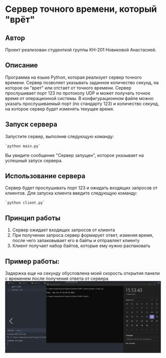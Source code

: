 Сервер точного времени, который "врёт"
====================================================
Автор
--------------
Проект реализован студенткой группы КН-201 Новиковой Анастасией.

Описание
--------------
Программа на языке Python, которая реализует сервер точного времени. Сервер позволяет указывать заданное количество
секунд, на которое он "врет" или отстает от точного времени. Сервер прослушивает порт 123 по протоколу UDP и
может получать точное время от операционной системы. В конфигурационном файле можно указать прослушиваемый порт 
(по стандарту 123) и количество секунд, на которое сервер будет изменять текущее время.

Запуск сервера
--------------
 
Запустите сервер, выполнив следующую команду:
    
    `python main.py`

Вы увидите сообщение "Сервер запущен", которое указывает на успешный запуск сервера.
    

Использование сервера
---------------------
Сервер будет прослушивать порт 123 и ожидать входящих запросов от клиентов. Для запуска клиента введите следующую команду:

    `python client.py`

Принцип работы
--------------------- 
1. Сервер ожидает входящих запросов от клиента
2. При получении запроса сервер формирует ответ, изменяя время, после чего запаковывает его в байты и отправляет клиенту
3. Клиент получает набор байтов, которые ему нужно распаковать

Пример работы:
---------------------
Задержка еще на секунду обусловлена моей скорость открытия панели с временем после получения ответа от сервера
![img.png](img.png)